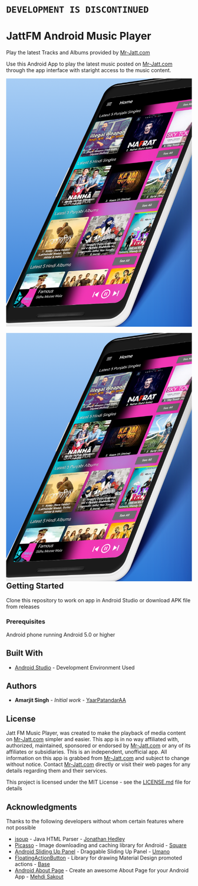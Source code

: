 # `DEVELOPMENT IS DISCONTINUED`
# JattFM Android Music Player

Play the latest Tracks and Albums provided by [Mr-Jatt.com](Mr-Jatt.com)

Use this Android App to play the latest music posted on [Mr-Jatt.com](Mr-Jatt.com) through the app interface with staright access to the music content.

![screenshot](Screen1_edited.png)

<img src="Screen1_edited.png"
     alt="screenshot"
     style="float: left; margin-right: 10px;" />

## Getting Started

Clone this repository to work on app in Android Studio or download APK file from releases

### Prerequisites

Android phone running Android 5.0 or higher

## Built With

* [Android Studio](https://developer.android.com/studio/) - Development Environment Used

## Authors

* **Amarjit Singh** - *Initial work* - [YaarPatandarAA](https://github.com/YaarPatandarAA)

## License
Jatt FM Music Player, was created to make the playback of media content on [Mr-Jatt.com](Mr-Jatt.com) simpler and easier. This app is in no way affiliated with, authorized, maintained, sponsored or endorsed by [Mr-Jatt.com](Mr-Jatt.com) or any of its affiliates or subsidiaries. This is an independent, unofficial app. All information on this app is grabbed from [Mr-Jatt.com](Mr-Jatt.com) and subject to change without notice. Contact [Mr-Jatt.com](Mr-Jatt.com) directly or visit their web pages for any details regarding them and their services.

This project is licensed under the MIT License - see the [LICENSE.md](LICENSE.md) file for details

## Acknowledgments
Thanks to the following developers without whom certain features where not possible
* [jsoup](https://github.com/jhy/jsoup/) - Java HTML Parser - [Jonathan Hedley](https://github.com/jhy)
* [Picasso](https://github.com/square/picasso) - Image downloading and caching library for Android - [Square](https://github.com/square)
* [Android Sliding Up Panel](https://github.com/umano/AndroidSlidingUpPanel) - Draggable Sliding Up Panel - [Umano](https://github.com/umano)
* [FloatingActionButton](https://github.com/futuresimple/android-floating-action-button) - Library for drawing Material Design promoted actions - [Base](https://github.com/futuresimple)
* [Android About Page](https://github.com/medyo/android-about-page) - Create an awesome About Page for your Android App - [Mehdi Sakout](https://github.com/medyo)
